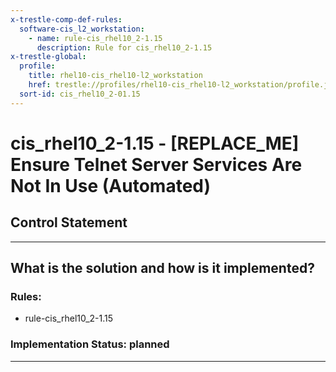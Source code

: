 ```yaml
---
x-trestle-comp-def-rules:
  software-cis_l2_workstation:
    - name: rule-cis_rhel10_2-1.15
      description: Rule for cis_rhel10_2-1.15
x-trestle-global:
  profile:
    title: rhel10-cis_rhel10-l2_workstation
    href: trestle://profiles/rhel10-cis_rhel10-l2_workstation/profile.json
  sort-id: cis_rhel10_2-01.15
---
```


# cis_rhel10_2-1.15 - \[REPLACE_ME\] Ensure Telnet Server Services Are Not In Use (Automated)

## Control Statement

______________________________________________________________________

## What is the solution and how is it implemented?

<!-- For implementation status enter one of: implemented, partial, planned, alternative, not-applicable -->

<!-- Note that the list of rules under ### Rules: is read-only and changes will not be captured after assembly to JSON -->

<!-- Add control implementation description here for control: cis_rhel10_2-1.15 -->

### Rules:

  - rule-cis_rhel10_2-1.15

### Implementation Status: planned

______________________________________________________________________
